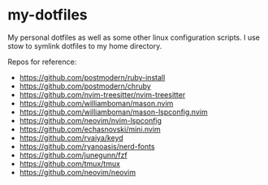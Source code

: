 # my-dotfiles

My personal dotfiles as well as some other linux configuration scripts. I use stow to symlink dotfiles to my home directory.

Repos for reference:
- https://github.com/postmodern/ruby-install
- https://github.com/postmodern/chruby
- https://github.com/nvim-treesitter/nvim-treesitter
- https://github.com/williamboman/mason.nvim
- https://github.com/williamboman/mason-lspconfig.nvim
- https://github.com/neovim/nvim-lspconfig
- https://github.com/echasnovski/mini.nvim
- https://github.com/rvaiya/keyd
- https://github.com/ryanoasis/nerd-fonts
- https://github.com/junegunn/fzf
- https://github.com/tmux/tmux
- https://github.com/neovim/neovim
